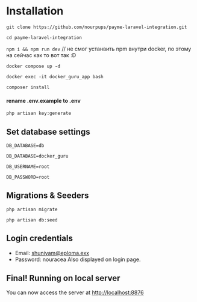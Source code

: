 
# Installation

`git clone https://github.com/nourpups/payme-laravel-integration.git`

`cd payme-laravel-integration`

`npm i && npm run dev` // не смог устанвить npm внутри docker, по этому на сейчас как то вот так :D

`docker compose up -d`

`docker exec -it docker_guru_app bash`

`composer install`

#### rename .env.example to .env

`php artisan key:generate`


## Set database settings

`DB_DATABASE=db`

`DB_DATABASE=docker_guru`

`DB_USERNAME=root`

`DB_PASSWORD=root`

## Migrations & Seeders

`php artisan migrate`

`php artisan db:seed`

## Login credentials
- Email: shuniyam@eploma.exx
- Password: nouracea
  Also displayed on login page.

## Final! Running on local server


You can now access the server at [http://localhost:8876](http://localhost:8876)

